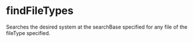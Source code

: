 # findFileTypes
Searches the desired system at the searchBase specified for any file of the fileType specified.

